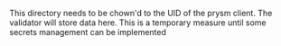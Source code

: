 This directory needs to be chown'd to the UID of the prysm client.
The validator will store data here. This is a temporary measure until
some secrets management can be implemented 
